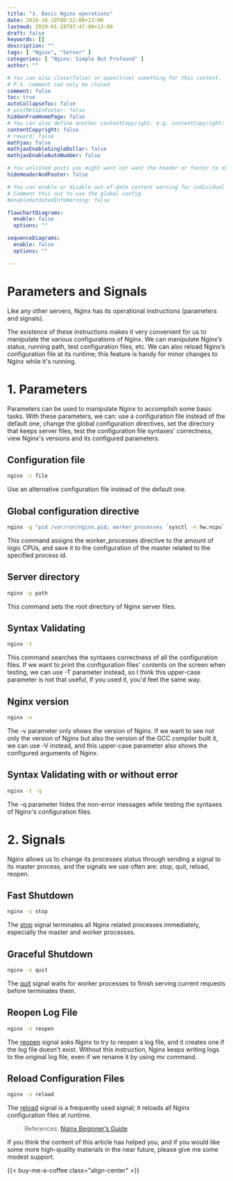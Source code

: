 ```yaml
---
title: "3. Basic Nginx operations"
date: 2018-10-10T00:52:00+13:00
lastmod: 2019-01-28T07:47:00+13:00
draft: false
keywords: []
description: ""
tags: [ "Nginx", "Server" ]
categories: [ "Nginx: Simple But Profound" ]
author: ""

# You can also close(false) or open(true) something for this content.
# P.S. comment can only be closed
comment: false
toc: true
autoCollapseToc: false
# postMetaInFooter: false
hiddenFromHomePage: false
# You can also define another contentCopyright. e.g. contentCopyright: "This is another copyright."
contentCopyright: false
# reward: false
mathjax: false
mathjaxEnableSingleDollar: false
mathjaxEnableAutoNumber: false

# You unlisted posts you might want not want the header or footer to show
hideHeaderAndFooter: false

# You can enable or disable out-of-date content warning for individual post.
# Comment this out to use the global config.
#enableOutdatedInfoWarning: false

flowchartDiagrams:
  enable: false
  options: ""

sequenceDiagrams: 
  enable: false
  options: ""

---
```


<!--more-->

# Parameters and Signals

Like any other servers, Nginx has its operational instructions (parameters and signals).

The existence of these instructions makes it very convenient for us to manipulate the various configurations of Nginx. We can manipulate Nginx’s status, running path, test configuration files, etc. We can also reload Nginx’s configuration file at its runtime; this feature is handy for minor changes to Nginx while it's running.

# 1. Parameters

Parameters can be used to manipulate Nginx to accomplish some basic tasks. With these parameters, we can: use a configuration file instead of the default one, change the global configuration directives, set the directory that keeps server files, test the configuration file syntaxes' correctness, view Nginx's versions and its configured parameters.

## Configuration file

```bash
nginx -c file
```

Use an alternative configuration file instead of the default one.

## Global configuration directive

```bash
nginx -g "pid /var/run/nginx.pid; worker_processes `sysctl -n hw.ncpu`;"
```

This command assigns the worker_processes directive to the amount of logic CPUs, and save it to the configuration of the master related to the specified process id.

## Server directory

```bash
nginx -p path
```

This command sets the root directory of Nginx server files.

## Syntax Validating

```bash
nginx -t
```

This command searches the syntaxes correctness of all the configuration files. If we want to print the configuration files' contents on the screen when testing, we can use -T parameter instead, so I think this upper-case parameter is not that useful, If you used it, you'd feel the same way.

## Nginx version

```bash
nginx -v
```

The -v parameter only shows the version of Nginx. If we want to see not only the version of Nginx but also the version of the GCC compiler built it, we can use -V instead, and this upper-case parameter also shows the configured arguments of Nginx.

## Syntax Validating with or without error

```bash
nginx -t -q
```

The -q parameter hides the non-error messages while testing the syntaxes of Nginx's configuration files.

# 2. Signals

Nginx allows us to change its processes status through sending a signal to its master process, and the signals we use often are: stop, quit, reload, reopen.

## Fast Shutdown

```bash
nginx -s stop
```

The [stop](http://nginx.org/en/docs/beginners_guide.html) signal terminates all Nginx related processes immediately, especially the master and worker processes.

## Graceful Shutdown

```bash
nginx -s quit
```

The [quit](http://nginx.org/en/docs/beginners_guide.html) signal waits for worker processes to finish serving current requests before terminates them.

## Reopen Log File

```bash
nginx -s reopen
```

The [reopen](http://nginx.org/en/docs/beginners_guide.html) signal asks Nginx to try to reopen a log file, and it creates one if the log file doesn't exist. Without this instruction, Nginx keeps writing logs to the original log file, even if we rename it by using mv command.

## Reload Configuration Files

```bash
nginx -s reload
```

The [reload](http://nginx.org/en/docs/beginners_guide.html) signal is a frequently used signal; it reloads all Nginx configuration files at runtime.

> References:
> [Nginx Beginner’s Guide](http://nginx.org/en/docs/beginners_guide.html)

If you think the content of this article has helped you, and if you would like some more high-quality materials in the near future, please give me some modest support.

<!-- Buy Me a Coffee Button -->
{{< buy-me-a-coffee class="align-center" >}}
